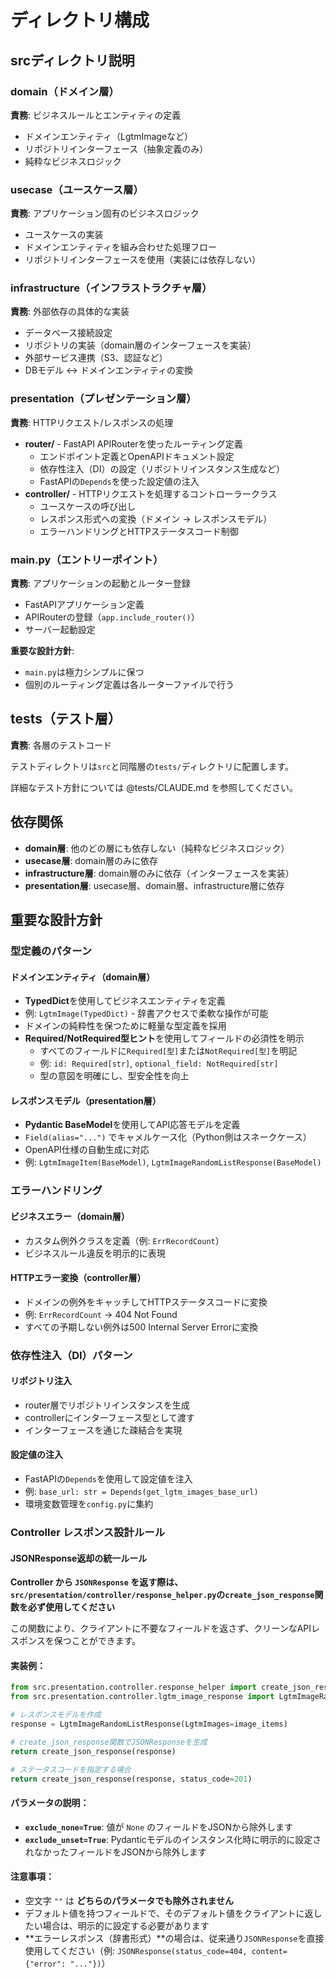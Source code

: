 # ディレクトリ構成

## srcディレクトリ説明

### domain（ドメイン層）

**責務**: ビジネスルールとエンティティの定義

- ドメインエンティティ（LgtmImageなど）
- リポジトリインターフェース（抽象定義のみ）
- 純粋なビジネスロジック

### usecase（ユースケース層）

**責務**: アプリケーション固有のビジネスロジック

- ユースケースの実装
- ドメインエンティティを組み合わせた処理フロー
- リポジトリインターフェースを使用（実装には依存しない）

### infrastructure（インフラストラクチャ層）

**責務**: 外部依存の具体的な実装

- データベース接続設定
- リポジトリの実装（domain層のインターフェースを実装）
- 外部サービス連携（S3、認証など）
- DBモデル ↔ ドメインエンティティの変換

### presentation（プレゼンテーション層）

**責務**: HTTPリクエスト/レスポンスの処理

- **router/** - FastAPI APIRouterを使ったルーティング定義
  - エンドポイント定義とOpenAPIドキュメント設定
  - 依存性注入（DI）の設定（リポジトリインスタンス生成など）
  - FastAPIの`Depends`を使った設定値の注入
- **controller/** - HTTPリクエストを処理するコントローラークラス
  - ユースケースの呼び出し
  - レスポンス形式への変換（ドメイン → レスポンスモデル）
  - エラーハンドリングとHTTPステータスコード制御


### main.py（エントリーポイント）

**責務**: アプリケーションの起動とルーター登録

- FastAPIアプリケーション定義
- APIRouterの登録（`app.include_router()`）
- サーバー起動設定

**重要な設計方針**:
- `main.py`は極力シンプルに保つ
- 個別のルーティング定義は各ルーターファイルで行う

## tests（テスト層）

**責務**: 各層のテストコード

テストディレクトリは`src`と同階層の`tests/`ディレクトリに配置します。

詳細なテスト方針については @tests/CLAUDE.md を参照してください。

## 依存関係

- **domain層**: 他のどの層にも依存しない（純粋なビジネスロジック）
- **usecase層**: domain層のみに依存
- **infrastructure層**: domain層のみに依存（インターフェースを実装）
- **presentation層**: usecase層、domain層、infrastructure層に依存

## 重要な設計方針

### 型定義のパターン

#### ドメインエンティティ（domain層）
- **TypedDict**を使用してビジネスエンティティを定義
- 例: `LgtmImage(TypedDict)` - 辞書アクセスで柔軟な操作が可能
- ドメインの純粋性を保つために軽量な型定義を採用
- **Required/NotRequired型ヒント**を使用してフィールドの必須性を明示
  - すべてのフィールドに`Required[型]`または`NotRequired[型]`を明記
  - 例: `id: Required[str]`, `optional_field: NotRequired[str]`
  - 型の意図を明確にし、型安全性を向上

#### レスポンスモデル（presentation層）
- **Pydantic BaseModel**を使用してAPI応答モデルを定義
- `Field(alias="...")` でキャメルケース化（Python側はスネークケース）
- OpenAPI仕様の自動生成に対応
- 例: `LgtmImageItem(BaseModel)`, `LgtmImageRandomListResponse(BaseModel)`

### エラーハンドリング

#### ビジネスエラー（domain層）
- カスタム例外クラスを定義（例: `ErrRecordCount`）
- ビジネスルール違反を明示的に表現

#### HTTPエラー変換（controller層）
- ドメインの例外をキャッチしてHTTPステータスコードに変換
- 例: `ErrRecordCount` → 404 Not Found
- すべての予期しない例外は500 Internal Server Errorに変換

### 依存性注入（DI）パターン

#### リポジトリ注入
- router層でリポジトリインスタンスを生成
- controllerにインターフェース型として渡す
- インターフェースを通じた疎結合を実現

#### 設定値の注入
- FastAPIの`Depends`を使用して設定値を注入
- 例: `base_url: str = Depends(get_lgtm_images_base_url)`
- 環境変数管理を`config.py`に集約

### Controller レスポンス設計ルール

#### JSONResponse返却の統一ルール

**Controller から `JSONResponse` を返す際は、`src/presentation/controller/response_helper.py`の`create_json_response`関数を必ず使用してください**

この関数により、クライアントに不要なフィールドを返さず、クリーンなAPIレスポンスを保つことができます。

#### 実装例：

```python
from src.presentation.controller.response_helper import create_json_response
from src.presentation.controller.lgtm_image_response import LgtmImageRandomListResponse

# レスポンスモデルを作成
response = LgtmImageRandomListResponse(LgtmImages=image_items)

# create_json_response関数でJSONResponseを生成
return create_json_response(response)

# ステータスコードを指定する場合
return create_json_response(response, status_code=201)
```

#### パラメータの説明：

- **`exclude_none=True`**: 値が `None` のフィールドをJSONから除外します
- **`exclude_unset=True`**: Pydanticモデルのインスタンス化時に明示的に設定されなかったフィールドをJSONから除外します

#### 注意事項：

- 空文字 `""` は **どちらのパラメータでも除外されません**
- デフォルト値を持つフィールドで、そのデフォルト値をクライアントに返したい場合は、明示的に設定する必要があります
- **エラーレスポンス（辞書形式）**の場合は、従来通り`JSONResponse`を直接使用してください（例: `JSONResponse(status_code=404, content={"error": "..."})`）
